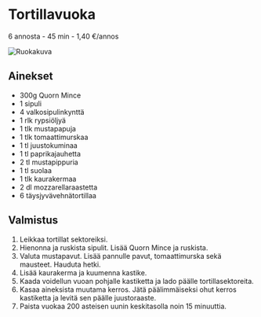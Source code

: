 # Tortillavuoka
6 annosta - 45 min - 1,40 €/annos

![Ruokakuva](https://raw.githubusercontent.com/sjaks/cookbook/master/.pic/tortillavuoka.png)

## Ainekset
- 300g Quorn Mince   
- 1 sipuli
- 4 valkosipulinkynttä
- 1 rlk rypsiöljyä
- 1 tlk mustapapuja
- 1 tlk tomaattimurskaa
- 1 tl juustokuminaa
- 1 tl paprikajauhetta
- 2 tl mustapippuria
- 1 tl suolaa
- 1 tlk kaurakermaa
- 2 dl mozzarellaraastetta
- 6 täysjyvävehnätortillaa

## Valmistus
1. Leikkaa tortillat sektoreiksi.
2. Hienonna ja ruskista sipulit. Lisää Quorn Mince ja ruskista.
3. Valuta mustapavut. Lisää pannulle pavut, tomaattimurska sekä mausteet. Hauduta hetki.
3. Lisää kaurakerma ja kuumenna kastike.
4. Kaada voidellun vuoan pohjalle kastiketta ja lado päälle tortillasektoreita.
5. Kasaa aineksista muutama kerros. Jätä päälimmäiseksi ohut kerros kastiketta ja levitä sen päälle juustoraaste.
5. Paista vuokaa 200 asteisen uunin keskitasolla noin 15 minuuttia.
